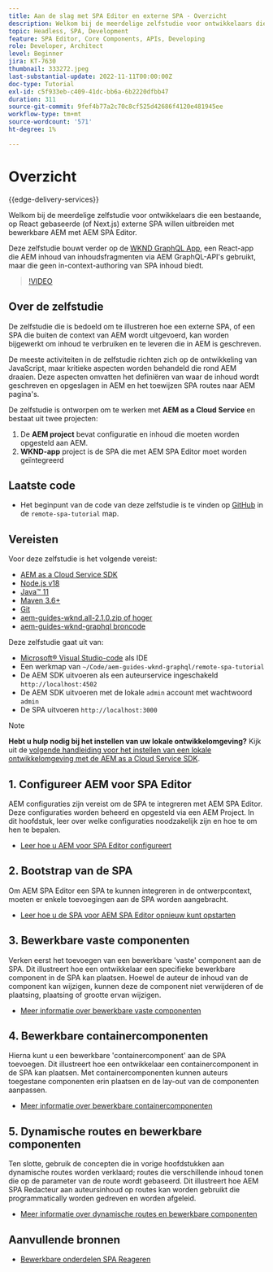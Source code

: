 ```yaml
---
title: Aan de slag met SPA Editor en externe SPA - Overzicht
description: Welkom bij de meerdelige zelfstudie voor ontwikkelaars die een bestaande externe SPA willen uitbreiden met bewerkbare AEM met AEM SPA Editor.
topic: Headless, SPA, Development
feature: SPA Editor, Core Components, APIs, Developing
role: Developer, Architect
level: Beginner
jira: KT-7630
thumbnail: 333272.jpeg
last-substantial-update: 2022-11-11T00:00:00Z
doc-type: Tutorial
exl-id: c5f933eb-c409-41dc-bb6a-6b2220dfbb47
duration: 311
source-git-commit: 9fef4b77a2c70c8cf525d42686f4120e481945ee
workflow-type: tm+mt
source-wordcount: '571'
ht-degree: 1%

---
```


# Overzicht

{{edge-delivery-services}}

Welkom bij de meerdelige zelfstudie voor ontwikkelaars die een bestaande, op React gebaseerde (of Next.js) externe SPA willen uitbreiden met bewerkbare AEM met AEM SPA Editor.

Deze zelfstudie bouwt verder op de [WKND GraphQL App](https://experienceleague.adobe.com/docs/experience-manager-learn/getting-started-with-aem-headless/graphql/overview.html), een React-app die AEM inhoud van inhoudsfragmenten via AEM GraphQL-API&#39;s gebruikt, maar die geen in-context-authoring van SPA inhoud biedt.

>[!VIDEO](https://video.tv.adobe.com/v/333272?quality=12&learn=on)

## Over de zelfstudie

De zelfstudie die is bedoeld om te illustreren hoe een externe SPA, of een SPA die buiten de context van AEM wordt uitgevoerd, kan worden bijgewerkt om inhoud te verbruiken en te leveren die in AEM is geschreven.

De meeste activiteiten in de zelfstudie richten zich op de ontwikkeling van JavaScript, maar kritieke aspecten worden behandeld die rond AEM draaien. Deze aspecten omvatten het definiëren van waar de inhoud wordt geschreven en opgeslagen in AEM en het toewijzen SPA routes naar AEM pagina&#39;s.

De zelfstudie is ontworpen om te werken met **AEM as a Cloud Service** en bestaat uit twee projecten:

1. De __AEM project__ bevat configuratie en inhoud die moeten worden opgesteld aan AEM.
1. __WKND-app__ project is de SPA die met AEM SPA Editor moet worden geïntegreerd

## Laatste code

+ Het beginpunt van de code van deze zelfstudie is te vinden op [GitHub](https://github.com/adobe/aem-guides-wknd-graphql/tree/main/remote-spa-tutorial) in de `remote-spa-tutorial` map.

## Vereisten

Voor deze zelfstudie is het volgende vereist:

+ [AEM as a Cloud Service SDK](https://experienceleague.adobe.com/docs/experience-manager-learn/cloud-service/local-development-environment-set-up/aem-runtime.html?lang=en)
+ [Node.js v18](https://nodejs.org/en/)
+ [Java™ 11](https://downloads.experiencecloud.adobe.com/content/software-distribution/en/general.html)
+ [Maven 3.6+](https://maven.apache.org/)
+ [Git](https://git-scm.com/downloads)
+ [aem-guides-wknd.all-2.1.0.zip of hoger](https://github.com/adobe/aem-guides-wknd/releases)
+ [aem-guides-wknd-graphql broncode](https://github.com/adobe/aem-guides-wknd-graphql/tree/main)

Deze zelfstudie gaat uit van:

+ [Microsoft® Visual Studio-code](https://visualstudio.microsoft.com/) als IDE
+ Een werkmap van `~/Code/aem-guides-wknd-graphql/remote-spa-tutorial`
+ De AEM SDK uitvoeren als een auteurservice ingeschakeld `http://localhost:4502`
+ De AEM SDK uitvoeren met de lokale `admin` account met wachtwoord `admin`
+ De SPA uitvoeren `http://localhost:3000`

>[!NOTE]
>
> **Hebt u hulp nodig bij het instellen van uw lokale ontwikkelomgeving?** Kijk uit de [volgende handleiding voor het instellen van een lokale ontwikkelomgeving met de AEM as a Cloud Service SDK](https://experienceleague.adobe.com/docs/experience-manager-learn/cloud-service/local-development-environment-set-up/overview.html).

## 1. Configureer AEM voor SPA Editor

AEM configuraties zijn vereist om de SPA te integreren met AEM SPA Editor. Deze configuraties worden beheerd en opgesteld via een AEM Project. In dit hoofdstuk, leer over welke configuraties noodzakelijk zijn en hoe te om hen te bepalen.

+ [Leer hoe u AEM voor SPA Editor configureert](./aem-configure.md)

## 2. Bootstrap van de SPA

Om AEM SPA Editor een SPA te kunnen integreren in de ontwerpcontext, moeten er enkele toevoegingen aan de SPA worden aangebracht.

+ [Leer hoe u de SPA voor AEM SPA Editor opnieuw kunt opstarten](./spa-bootstrap.md)

## 3. Bewerkbare vaste componenten

Verken eerst het toevoegen van een bewerkbare &#39;vaste&#39; component aan de SPA. Dit illustreert hoe een ontwikkelaar een specifieke bewerkbare component in de SPA kan plaatsen. Hoewel de auteur de inhoud van de component kan wijzigen, kunnen deze de component niet verwijderen of de plaatsing, plaatsing of grootte ervan wijzigen.

+ [Meer informatie over bewerkbare vaste componenten](./spa-fixed-component.md)

## 4. Bewerkbare containercomponenten

Hierna kunt u een bewerkbare &#39;containercomponent&#39; aan de SPA toevoegen. Dit illustreert hoe een ontwikkelaar een containercomponent in de SPA kan plaatsen. Met containercomponenten kunnen auteurs toegestane componenten erin plaatsen en de lay-out van de componenten aanpassen.

+ [Meer informatie over bewerkbare containercomponenten](./spa-container-component.md)

## 5. Dynamische routes en bewerkbare componenten

Ten slotte, gebruik de concepten die in vorige hoofdstukken aan dynamische routes worden verklaard; routes die verschillende inhoud tonen die op de parameter van de route wordt gebaseerd. Dit illustreert hoe AEM SPA Redacteur aan auteursinhoud op routes kan worden gebruikt die programmatically worden gedreven en worden afgeleid.

+ [Meer informatie over dynamische routes en bewerkbare componenten](./spa-dynamic-routes.md)

## Aanvullende bronnen

+ [Bewerkbare onderdelen SPA Reageren](https://www.npmjs.com/package/@adobe/aem-react-editable-components)
